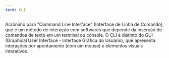 ```yaml
---
term: CLI
---
```


Acrônimo para "Command Line Interface" (Interface de Linha de Comando), que é um método de interação com softwares que depende da inserção de comandos de texto em um terminal ou console. O CLI é distinto do GUI (Graphical User Interface - Interface Gráfica do Usuário), que apresenta interações por apontamento (com um mouse) e elementos visuais interativos.